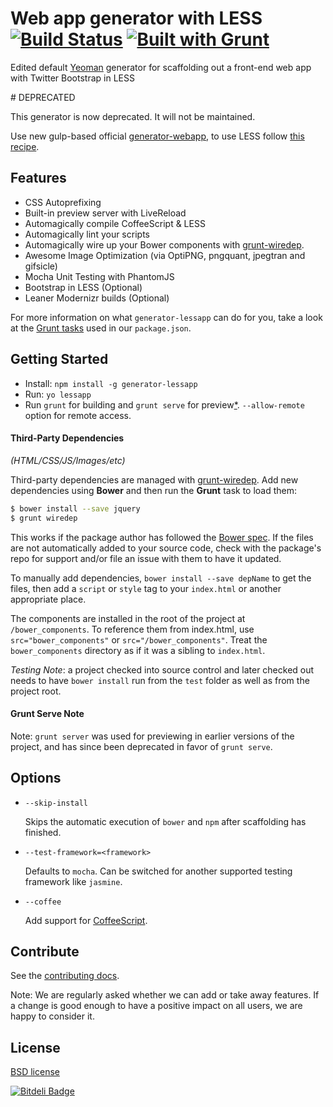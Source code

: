 # Web app generator with LESS [![Build Status](https://secure.travis-ci.org/robinpokorny/generator-lessapp.png?branch=master)](http://travis-ci.org/robinpokorny/generator-lessapp) [![Built with Grunt](https://cdn.gruntjs.com/builtwith.png)](http://gruntjs.com/)

Edited default [Yeoman](http://yeoman.io) generator for scaffolding out a front-end web app with Twitter Bootstrap in LESS

# DEPRECATED

This generator is now deprecated. It will not be maintained.

Use new gulp-based official [generator-webapp](https://github.com/yeoman/generator-webapp), to use LESS follow [this recipe](https://github.com/yeoman/generator-webapp/blob/master/docs/recipes/less.md).

## Features

* CSS Autoprefixing
* Built-in preview server with LiveReload
* Automagically compile CoffeeScript & LESS
* Automagically lint your scripts
* Automagically wire up your Bower components with [grunt-wiredep](#third-party-dependencies).
* Awesome Image Optimization (via OptiPNG, pngquant, jpegtran and gifsicle)
* Mocha Unit Testing with PhantomJS
* Bootstrap in LESS (Optional)
* Leaner Modernizr builds (Optional)

For more information on what `generator-lessapp` can do for you, take a look at the [Grunt tasks](https://github.com/robinpokorny/generator-lessapp/blob/master/app/templates/_package.json) used in our `package.json`.


## Getting Started

- Install: `npm install -g generator-lessapp`
- Run: `yo lessapp`
- Run `grunt` for building and `grunt serve` for preview[\*](#grunt-serve-note). `--allow-remote` option for remote access.

#### Third-Party Dependencies

*(HTML/CSS/JS/Images/etc)*

Third-party dependencies are managed with [grunt-wiredep](https://github.com/stephenplusplus/grunt-wiredep). Add new dependencies using **Bower** and then run the **Grunt** task to load them:

```sh
$ bower install --save jquery
$ grunt wiredep
```

This works if the package author has followed the [Bower spec](https://github.com/bower/bower.json-spec). If the files are not automatically added to your source code, check with the package's repo for support and/or file an issue with them to have it updated.

To manually add dependencies, `bower install --save depName` to get the files, then add a `script` or `style` tag to your `index.html` or another appropriate place.

The components are installed in the root of the project at `/bower_components`. To reference them from index.html, use `src="bower_components"` or `src="/bower_components"`. Treat the `bower_components` directory as if it was a sibling to `index.html`.

*Testing Note*: a project checked into source control and later checked out needs to have `bower install` run from the `test` folder as well as from the project root.


#### Grunt Serve Note

Note: `grunt server` was used for previewing in earlier versions of the project, and has since been deprecated in favor of `grunt serve`.


## Options

* `--skip-install`

  Skips the automatic execution of `bower` and `npm` after scaffolding has finished.

* `--test-framework=<framework>`

  Defaults to `mocha`. Can be switched for another supported testing framework like `jasmine`.

* `--coffee`

  Add support for [CoffeeScript](http://coffeescript.org/).


## Contribute

See the [contributing docs](https://github.com/yeoman/yeoman/blob/master/contributing.md).

Note: We are regularly asked whether we can add or take away features. If a change is good enough to have a positive impact on all users, we are happy to consider it.

## License

[BSD license](http://opensource.org/licenses/bsd-license.php)

[![Bitdeli Badge](https://d2weczhvl823v0.cloudfront.net/robinpokorny/generator-lessapp/trend.png)](https://bitdeli.com/free "Bitdeli Badge")
